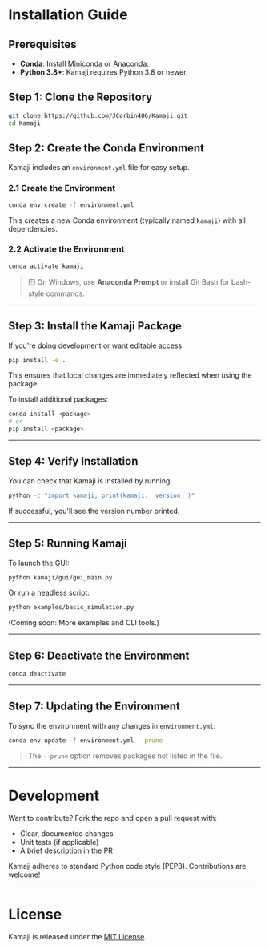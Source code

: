 # Installation Guide

## Prerequisites

- **Conda**: Install [Miniconda](https://docs.conda.io/en/latest/miniconda.html) or [Anaconda](https://www.anaconda.com/products/distribution).
- **Python 3.8+**: Kamaji requires Python 3.8 or newer.

## Step 1: Clone the Repository

```bash
git clone https://github.com/JCorbin406/Kamaji.git
cd Kamaji
```

## Step 2: Create the Conda Environment

Kamaji includes an `environment.yml` file for easy setup.

### 2.1 Create the Environment

```bash
conda env create -f environment.yml
```

This creates a new Conda environment (typically named `kamaji`) with all dependencies.

### 2.2 Activate the Environment

```bash
conda activate kamaji
```

> 🪟 On Windows, use **Anaconda Prompt** or install Git Bash for bash-style commands.

---

## Step 3: Install the Kamaji Package

If you're doing development or want editable access:

```bash
pip install -e .
```

This ensures that local changes are immediately reflected when using the package.

To install additional packages:

```bash
conda install <package>
# or
pip install <package>
```

---

## Step 4: Verify Installation

You can check that Kamaji is installed by running:

```bash
python -c "import kamaji; print(kamaji.__version__)"
```

If successful, you'll see the version number printed.

---

## Step 5: Running Kamaji

To launch the GUI:

```bash
python kamaji/gui/gui_main.py
```

Or run a headless script:

```bash
python examples/basic_simulation.py
```

(Coming soon: More examples and CLI tools.)

---

## Step 6: Deactivate the Environment

```bash
conda deactivate
```

---

## Step 7: Updating the Environment

To sync the environment with any changes in `environment.yml`:

```bash
conda env update -f environment.yml --prune
```

> The `--prune` option removes packages not listed in the file.

---

# Development

Want to contribute? Fork the repo and open a pull request with:

- Clear, documented changes
- Unit tests (if applicable)
- A brief description in the PR

Kamaji adheres to standard Python code style (PEP8). Contributions are welcome!

---

# License

Kamaji is released under the [MIT License](LICENSE).